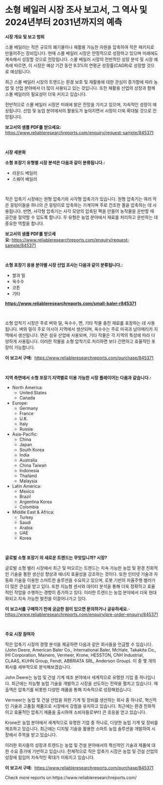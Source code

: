 <p><h1>소형 베일러 시장 조사 보고서, 그 역사 및 2024년부터 2031년까지의 예측</h1></p><p><strong>시장 개요 및 보고 범위</strong></p>
<p><p>스몰 베일러는 작은 규모의 폐기물이나 재활용 가능한 자원을 압축하여 작은 패키지로 만들어주는 장비입니다. 현재 스몰 베일러 시장은 안정적으로 성장하고 있으며 미래에도 계속해서 성장할 것으로 전망됩니다. 스몰 베일러 시장의 전반적인 성장 분석 및 시장 예측에 따르면, 이 시장은 예상 기간 동안 9.3%의 연평균 성장률(CAGR)로 성장할 것으로 예상됩니다.</p><p>최근 스몰 베일러 시장의 트렌드는 환경 보호 및 재활용에 대한 관심이 증가함에 따라 농업 및 산업 분야에서 더 많이 사용되고 있는 것입니다. 또한 재활용 산업의 성장과 함께 스몰 베일러의 필요성이 더욱 커지고 있습니다.</p><p>전반적으로 스몰 베일러 시장은 미래에 밝은 전망을 가지고 있으며, 지속적인 성장이 예상됩니다. 산업 및 농업 분야에서의 활용도가 높아지면서 시장이 더욱 확대될 것으로 전망됩니다.</p></p>
<p><strong>보고서의 샘플 PDF를 받으세요:</strong> <a href="https://www.reliableresearchreports.com/enquiry/request-sample/845371">https://www.reliableresearchreports.com/enquiry/request-sample/845371</a></p>
<p>&nbsp;</p>
<p><strong>시장 세분화</strong></p>
<p><strong>소형 포장기 유형별 시장 분석은 다음과 같이 분류됩니다.:</strong></p>
<p><ul><li>라운드 베일러</li><li>스퀘어 베일러</li></ul></p>
<p>&nbsp;</p>
<p><p>작은 압축기 시장에는 원형 압축기와 사각형 압축기가 있습니다. 원형 압축기는 여러 작은 뭉텅이들을 하나의 큰 뭉텅이로 압축하는 기계이며 주로 건조한 풀을 압축하는 데 사용됩니다. 반면, 사각형 압축기는 사각 모양의 압축된 팩을 만들어 농작물을 운반할 때 공간을 절약할 수 있도록 합니다. 두 유형은 농업 분야에서 재료를 처리하고 운반하는 데 중요한 역할을 합니다.</p></p>
<p><strong>보고서의 샘플 PDF를 받으세요:</strong>&nbsp;<a href="https://www.reliableresearchreports.com/enquiry/request-sample/845371">https://www.reliableresearchreports.com/enquiry/request-sample/845371</a></p>
<p>&nbsp;</p>
<p><strong> 소형 포장기 응용 분야별 시장 산업 조사는 다음과 같이 분류됩니다.:</strong></p>
<p><ul><li>쌀과 밀</li><li>옥수수</li><li>코튼</li><li>기타</li></ul></p>
<p><strong><a href="https://www.reliableresearchreports.com/small-baler-r845371">https://www.reliableresearchreports.com/small-baler-r845371</a></strong></p>
<p>&nbsp;</p>
<p><p>소형 압착기 시장은 주로 벼와 밀, 옥수수, 면, 기타 작물 충전 재료를 포장하는 데 사용됩니다. 벼와 밀이 주로 아시아 지역에서 생산되며, 옥수수는 주로 미국과 남아메리카 지역에서 생산됩니다. 면은 섬유 산업에 사용되며, 기타 작물은 각 지역의 특성에 따라 다양하게 사용됩니다. 이러한 작물을 소형 압착기로 처리하면 보다 간편하고 효율적인 포장이 가능합니다.</p></p>
<p><strong>이 보고서 구매:</strong>&nbsp; <a href="https://www.reliableresearchreports.com/purchase/845371">https://www.reliableresearchreports.com/purchase/845371</a></p>
<p>&nbsp;</p>
<p><strong>지역 측면에서 소형 포장기 지역별로 이용 가능한 시장 플레이어는 다음과 같습니다.:</strong></p>
<p><ul>
    <li>
        North America:
        <ul>
            <li>United States</li>
            <li>Canada</li>
        </ul>
    </li>
    <li>
        Europe:
        <ul>
            <li>Germany</li>
            <li>France</li>
            <li>U.K.</li>
            <li>Italy</li>
            <li>Russia</li>
        </ul>
    </li>
    <li>
        Asia-Pacific:
        <ul>
            <li>China</li>
            <li>Japan</li>
            <li>South Korea</li>
            <li>India</li>
            <li>Australia</li>
            <li>China Taiwan</li>
            <li>Indonesia</li>
            <li>Thailand</li>
            <li>Malaysia</li>
        </ul>
    </li>
    <li>
        Latin America:
        <ul>
            <li>Mexico</li>
            <li>Brazil</li>
            <li>Argentina Korea</li>
            <li>Colombia</li>
        </ul>
    </li>
    <li>
        Middle East & Africa:
        <ul>
            <li>Turkey</li>
            <li>Saudi</li>
            <li>Arabia</li>
            <li>UAE</li>
            <li>Korea</li>
        </ul>
    </li>
    </ul></p>
<p>&nbsp;</p>
<p><strong>글로벌 소형 포장기 의 새로운 트렌드는 무엇입니까? 시장?</strong></p>
<p><p>글로벌 소형 밸러 시장에서 최근 및 떠오르는 트렌드는 지속 가능한 농업 및 환경 친화적인 기술을 통한 생산성 향상과 에너지 효율성을 강조하는 것이다. 또한 인터넷 기술과 자동화 기술을 이용한 스마트한 솔루션을 수요하고 있으며, 로봇 기반의 자율주행 밸러가 더 많은 관심을 받고 있다. 또한 지능형 센서와 데이터 분석을 통해 더욱 정확하고 효율적인 작업을 수행하는 경향이 증가하고 있다. 이러한 트렌드는 농업 분야에서 더욱 현대화되고 지속 가능한 발전을 이끌어나가고 있다.</p></p>
<p><strong>이 보고서를 구매하기 전에 궁금한 점이 있으면 문의하거나 공유하세요.</strong>- <a href="https://www.reliableresearchreports.com/enquiry/pre-order-enquiry/845371">https://www.reliableresearchreports.com/enquiry/pre-order-enquiry/845371</a></p>
<p>&nbsp;</p>
<p><strong>주요 시장 참여자</strong></p>
<p><p>작은 압축기 시장의 경쟁 분석을 제공하면 다음과 같은 회사들을 언급할 수 있습니다. (John Deere, American Baler Co., International Baler, McHale, Takakita Co., IHI Corporation, Mainero, Vermeer, Krone, HESSTON, CNH Industrial, CLAAS, KUHN Group, Fendt, ABBRIATA SRL, Anderson Group). 이 중 몇 개의 회사를 세부적으로 분석해보겠습니다.</p><p>John Deere는 농업 및 건설 기계 제조 분야에서 세계적으로 유명한 기업 중 하나입니다. 최근에는 지능형 농업 기술을 개발하고 시장을 선도하는 전략을 펼치고 있습니다. 매출액은 압축기를 비롯한 다양한 제품을 통해 지속적으로 성장해왔습니다.</p><p>Vermeer는 농업 및 건설 산업을 위한 기계 및 장비를 생산하는 회사 중 하나로, 혁신적인 기술과 고품질 제품으로 시장에서 강점을 유지하고 있습니다. 최근에는 환경 친화적이고 효율적인 압축기 제품을 출시하여 소비자들로부터 큰 호응을 얻고 있습니다.</p><p>Krone은 농업 분야에서 세계적으로 유명한 기업 중 하나로, 다양한 농업 기계 및 장비를 제조하고 있습니다. 최근에는 디지털 기술을 활용한 스마트 농업 솔루션을 개발하여 시장에서 주목을 받고 있습니다.</p><p>이러한 회사들의 성장과 트렌드는 농업 및 건설 분야에서의 혁신적인 기술과 제품에 대한 수요 증가에 기반하고 있습니다. 전체적으로 작은 압축기 시장은 농업 및 건설 산업의 성장에 힘입어 지속적인 확대가 이뤄지고 있습니다.</p></p>
<p><strong>이 보고서 구매:</strong>&nbsp;&nbsp;<a href="https://www.reliableresearchreports.com/purchase/845371">https://www.reliableresearchreports.com/purchase/845371</a></p>
<p>Check more reports on https://www.reliableresearchreports.com/</p>
